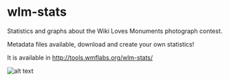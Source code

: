 wlm-stats
=========

Statistics and graphs about the Wiki Loves Monuments photograph contest.

Metadata files available, download and create your own statistics!

It is available in http://tools.wmflabs.org/wlm-stats/

![alt text](https://raw.githubusercontent.com/emijrp/wlm-stats/master/wlm-stats.png)
